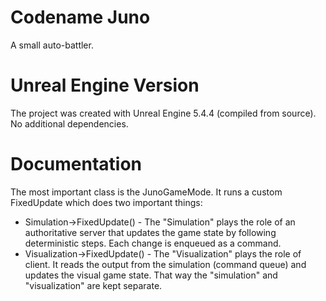 # Codename Juno
A small auto-battler.

# Unreal Engine Version
The project was created with Unreal Engine 5.4.4 (compiled from source). No additional dependencies.

# Documentation
The most important class is the JunoGameMode. It runs a custom FixedUpdate which does two important things:
- Simulation->FixedUpdate() - The "Simulation" plays the role of an authoritative server that updates the game state by following deterministic steps. Each change is enqueued as a command.
- Visualization->FixedUpdate() - The "Visualization" plays the role of client. It reads the output from the simulation (command queue) and updates the visual game state.
That way the "simulation" and "visualization" are kept separate.
